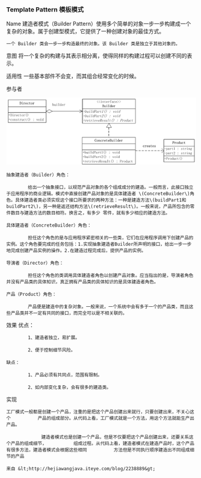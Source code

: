### Template Pattern 模板模式



Name 	建造者模式（Builder Pattern）使用多个简单的对象一步一步构建成一个复杂的对象。属于创建型模式，它提供了一种创建对象的最佳方式。

	一个 Builder 类会一步一步构造最终的对象。该 Builder 类是独立于其他对象的。

意图	将一个复杂的构建与其表示相分离，使得同样的构建过程可以创建不同的表示。

适用性	一些基本部件不会变，而其组合经常变化的时候。

参与者	

![](/assets/z'zimport.png)

	抽象建造者（Builder）角色：

	        给出一个抽象接口，以规范产品对象的各个组成成分的建造。一般而言，此接口独立于应用程序的商业逻辑。模式中直接创建产品对象的是具体建造者 \(ConcreteBuilder\)角色。具体建造者类必须实现这个接口所要求的两种方法：一种是建造方法\(buildPart1和 buildPart2\)，另一种是返还结构方法\(retrieveResult\)。一般来说，产品所包含的零件数目与建造方法的数目相符。换言之，有多少 零件，就有多少相应的建造方法。　　

	具体建造者（ConcreteBuilder）角色：

	        担任这个角色的是与应用程序紧密相关的一些类，它们在应用程序调用下创建产品的实例。这个角色要完成的任务包括：1.实现抽象建造者Builder所声明的接口，给出一步一步地完成创建产品实例的操作。2.在建造过程完成后，提供产品的实例。

	导演者（Director）角色：

	        担任这个角色的类调用具体建造者角色以创建产品对象。应当指出的是，导演者角色并没有产品类的具体知识，真正拥有产品类的具体知识的是具体建造者角色。

	产品（Product）角色：

	        产品便是建造中的复杂对象。一般来说，一个系统中会有多于一个的产品类，而且这些产品类并不一定有共同的接口，而完全可以是不相关联的。

效果	优点： 

	        1、建造者独立，易扩展。 

	        2、便于控制细节风险。

	缺点： 

	        1、产品必须有共同点，范围有限制。 

	        2、如内部变化复杂，会有很多的建造类。

实现	

	工厂模式一般都是创建一个产品，注重的是把这个产品创建出来就行，只要创建出来，不关心这个          产品的组成部分。从代码上看，工厂模式就是一个方法，用这个方法就能生产出产品。

	             建造者模式也是创建一个产品，但是不仅要把这个产品创建出来，还要关系这个产品的组成细节，          组成过程。从代码上看，建造者模式在建造产品时，这个产品有很多方法，建造者模式会根据这些相同          方法但是不同执行顺序建造出不同组成细节的产品

	来自 &lt;http://hejiawangjava.iteye.com/blog/2238889&gt; 





